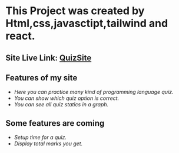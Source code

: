 
# This Project was created by Html,css,javasctipt,tailwind and react.

## Site Live Link:  [QuizSite](https://quiz-website1.netlify.app/)


## **Features of my site**

- *Here you can practice many kind of programming language quiz.*
- *You can show which quiz option is correct.*
- *You can see all quiz statics in a graph.*
 ## **Some features are coming**
 - *Setup time for a quiz.*
 - *Display total marks you get.*

